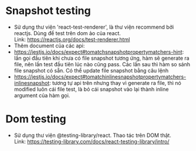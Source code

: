 # Snapshot testing
- Sử dụng thư viện 'react-test-renderer', là thư viện recommend bởi reactjs. Dùng để test trên dom ảo của react. \
Link: https://reactjs.org/docs/test-renderer.html 
- Thêm document của các api:
 - https://jestjs.io/docs/expect#tomatchsnapshotpropertymatchers-hint: lần gọi đầu tiên khi chưa có file snapshot tương ứng, hàm sẽ generate ra file, nên lần test đầu tiên lúc nào cũng pass. Các lần sau thì hàm so sánh file snapshot có sẵn. Có thể update file snapshot bằng câu lệnh
 - https://jestjs.io/docs/expect#tomatchinlinesnapshotpropertymatchers-inlinesnapshot: tương tự api trên nhưng thay vì generate ra file, thì nó modified luôn cái file test, là bỏ cái snapshot vào lại thành inline argument của hàm gọi.
 # Dom testing
 - Sử dụng thư viện @testing-library/react. Thao tác trên DOM thật. \
Link: https://testing-library.com/docs/react-testing-library/intro/

